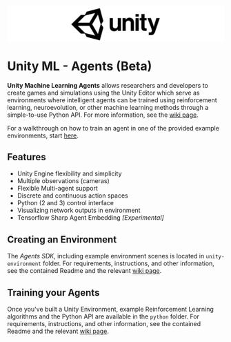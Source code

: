 <img src="images/unity-wide.png" align="middle" width="3000"/>

# Unity ML - Agents (Beta)

**Unity Machine Learning Agents** allows researchers and developers to
create games and simulations using the Unity Editor which serve as
environments where intelligent agents can be trained using
reinforcement learning, neuroevolution, or other machine learning
methods through a simple-to-use Python API. For more information, see
the [wiki page](../../wiki).

For a walkthrough on how to train an agent in one of the provided
example environments, start
[here](../../wiki/Getting-Started-with-Balance-Ball).

## Features
* Unity Engine flexibility and simplicity
* Multiple observations (cameras)
* Flexible Multi-agent support
* Discrete and continuous action spaces
* Python (2 and 3) control interface
* Visualizing network outputs in environment
* Tensorflow Sharp Agent Embedding _[Experimental]_

## Creating an Environment

The _Agents SDK_, including example environment scenes is located in
`unity-environment` folder. For requirements, instructions, and other
information, see the contained Readme and the relevant
[wiki page](../../wiki/Making-a-new-Unity-Environment).

## Training your Agents

Once you've built a Unity Environment, example Reinforcement Learning
algorithms and the Python API are available in the `python`
folder. For requirements, instructions, and other information, see the
contained Readme and the relevant
[wiki page](../../wiki/Unity-Agents---Python-API).
